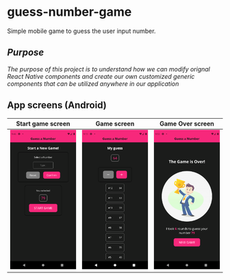 # guess-number-game
Simple mobile game to guess the user input number.

## *Purpose*
*The purpose of this project is to understand how we can modify orignal React Native components and create our own customized generic components that can be utilized anywhere in our application*

## App screens (Android)
| Start game screen                               | Game screen                                | Game Over screen                               |
| ----------------------------------------------- | ------------------------------------------ | ---------------------------------------------- |
| <img src="assets/GameStartScreen" width="200"/> | <img src="assets/GameScreen" width="200"/> | <img src="assets/GameOverScreen" width="200"/> |
